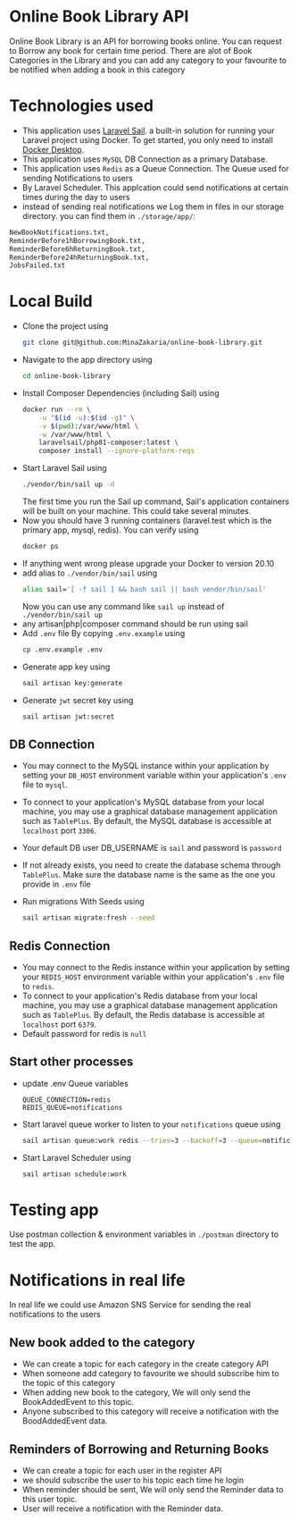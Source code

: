 
# Online Book Library API

Online Book Library is an API for borrowing books online.
You can request to Borrow any book for certain time period.
There are alot of Book Categories in the Library and you can add any category to your favourite to be notified when adding a book in this category

# Technologies used

- This application uses [Laravel Sail](https://laravel.com/docs/8.x/sail). a built-in solution for running your Laravel project using Docker. To get started, you only need to install [Docker Desktop](https://www.docker.com/products/docker-desktop).
- This application uses `MySQL` DB Connection as a primary Database.
- This application uses `Redis` as a Queue Connection. The Queue used for sending Notifications to users
- By Laravel Scheduler. This applcation could send notifications at certain times during the day to users
- instead of sending real notifications we Log them in files in our storage directory. you can find them in `./storage/app/`:
```sh
NewBookNotifications.txt,
ReminderBefore1hBorrowingBook.txt,
ReminderBefore6hReturningBook.txt,
ReminderBefore24hReturningBook.txt,
JobsFailed.txt
```

# Local Build
- Clone the project using
    ```sh
    git clone git@github.com:MinaZakaria/online-book-library.git
    ```
- Navigate to the app directory using
    ```sh
    cd online-book-library
    ```
- Install Composer Dependencies (including Sail) using
    ```sh
    docker run --rm \
        -u "$(id -u):$(id -g)" \
        -v $(pwd):/var/www/html \
        -w /var/www/html \
        laravelsail/php81-composer:latest \
        composer install --ignore-platform-reqs
    ```
- Start Laravel Sail using
    ```sh
    ./vendor/bin/sail up -d
    ```
    The first time you run the Sail up command, Sail's application containers will be built on your machine. This could take several minutes.
- Now you should have 3 running containers (laravel.test which is the primary app, mysql, redis). You can verify using
    ```sh
    docker ps
    ```
- If anything went wrong please upgrade your Docker to version 20.10
- add alias to `./vendor/bin/sail` using
    ```sh
    alias sail='[ -f sail ] && bash sail || bash vendor/bin/sail'
    ```
    Now you can use any command like `sail up` instead of `./vendor/bin/sail up`
- any artisan|php|composer command should be run using sail
- Add `.env` file By copying `.env.example` using
    ```sh
    cp .env.example .env
    ```
- Generate app key using
    ```sh
    sail artisan key:generate
    ```
- Generate `jwt` secret key using
    ```sh
    sail artisan jwt:secret
    ```

## DB Connection
- You may connect to the MySQL instance within your application by setting your `DB_HOST` environment variable within your application's `.env` file to `mysql`.
- To connect to your application's MySQL database from your local machine, you may use a graphical database management application such as `TablePlus`. By default, the MySQL database is accessible at `localhost` port `3306`.
- Your default DB user DB_USERNAME is `sail` and password is `password`

- If not already exists, you need to create the database schema through `TablePlus`. Make sure the database name is the same as the one you provide in `.env` file

- Run migrations With Seeds using
    ```sh
    sail artisan migrate:fresh --seed
    ```

## Redis Connection
- You may connect to the Redis instance within your application by setting your `REDIS_HOST` environment variable within your application's `.env` file to `redis`.
- To connect to your application's Redis database from your local machine, you may use a graphical database management application such as `TablePlus`. By default, the Redis database is accessible at `localhost` port `6379`.
- Default password for redis is `null`

## Start other processes
- update .env Queue variables
    ```
    QUEUE_CONNECTION=redis
    REDIS_QUEUE=notifications
    ```
- Start laravel queue worker to listen to your `notifications` queue using
    ```sh
    sail artisan queue:work redis --tries=3 --backoff=3 --queue=notifications
    ```
- Start Laravel Scheduler using
    ```sh
    sail artisan schedule:work
    ```

# Testing app
Use postman collection & environment variables in `./postman` directory to test the app.

# Notifications in real life
In real life we could use Amazon SNS Service for sending the real notifications to the users

## New book added to the category
- We can create a topic for each category in the create category API
- When someone add category to favourite we should subscribe him to the topic of this category
- When adding new book to the category, We will only send the BookAddedEvent to this topic.
- Anyone subscribed to this category will receive a notification with the BoodAddedEvent data.

## Reminders of Borrowing and Returning Books
- We can create a topic for each user in the register API
- we should subscribe the user to his topic each time he login
- When reminder should be sent, We will only send the Reminder data to this user topic.
- User will receive a notification with the Reminder data.